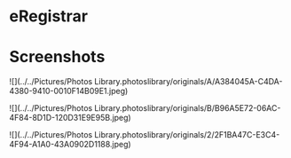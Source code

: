 # eRegistrar

# Screenshots

![](../../Pictures/Photos Library.photoslibrary/originals/A/A384045A-C4DA-4380-9410-0010F14B09E1.jpeg)


![](../../Pictures/Photos Library.photoslibrary/originals/B/B96A5E72-06AC-4F84-8D1D-120D31E9E95B.jpeg)

![](../../Pictures/Photos Library.photoslibrary/originals/2/2F1BA47C-E3C4-4F94-A1A0-43A0902D1188.jpeg)